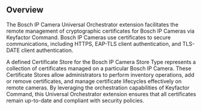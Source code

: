 ## Overview

The Bosch IP Camera Universal Orchestrator extension facilitates the remote management of cryptographic certificates for Bosch IP Cameras via Keyfactor Command. Bosch IP Cameras use certificates to secure communications, including HTTPS, EAP-TLS client authentication, and TLS-DATE client authentication.

A defined Certificate Store for the Bosch IP Camera Store Type represents a collection of certificates managed on a particular Bosch IP Camera. These Certificate Stores allow administrators to perform inventory operations, add or remove certificates, and manage certificate lifecycles effectively on remote cameras. By leveraging the orchestration capabilities of Keyfactor Command, this Universal Orchestrator extension ensures that all certificates remain up-to-date and compliant with security policies.

